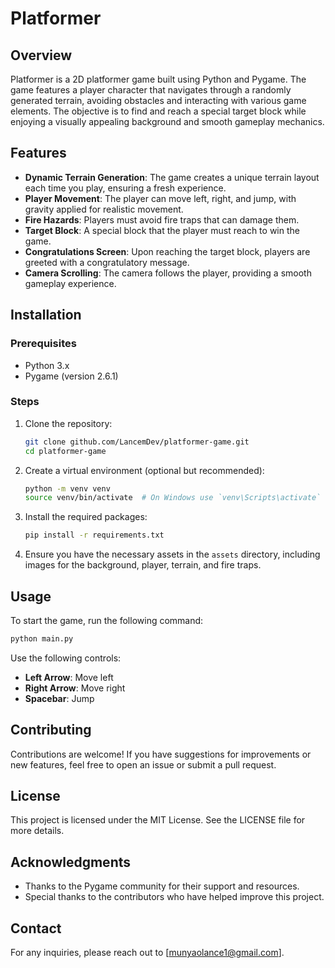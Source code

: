 # Platformer

## Overview
Platformer is a 2D platformer game built using Python and Pygame. The game features a player character that navigates through a randomly generated terrain, avoiding obstacles and interacting with various game elements. The objective is to find and reach a special target block while enjoying a visually appealing background and smooth gameplay mechanics.

## Features
- **Dynamic Terrain Generation**: The game creates a unique terrain layout each time you play, ensuring a fresh experience.
- **Player Movement**: The player can move left, right, and jump, with gravity applied for realistic movement.
- **Fire Hazards**: Players must avoid fire traps that can damage them.
- **Target Block**: A special block that the player must reach to win the game.
- **Congratulations Screen**: Upon reaching the target block, players are greeted with a congratulatory message.
- **Camera Scrolling**: The camera follows the player, providing a smooth gameplay experience.

## Installation

### Prerequisites
- Python 3.x
- Pygame (version 2.6.1)

### Steps
1. Clone the repository:
   ```bash
   git clone github.com/LancemDev/platformer-game.git
   cd platformer-game
   ```

2. Create a virtual environment (optional but recommended):
   ```bash
   python -m venv venv
   source venv/bin/activate  # On Windows use `venv\Scripts\activate`
   ```

3. Install the required packages:
   ```bash
   pip install -r requirements.txt
   ```

4. Ensure you have the necessary assets in the `assets` directory, including images for the background, player, terrain, and fire traps.

## Usage
To start the game, run the following command:
```bash
python main.py
```

Use the following controls:
- **Left Arrow**: Move left
- **Right Arrow**: Move right
- **Spacebar**: Jump

## Contributing
Contributions are welcome! If you have suggestions for improvements or new features, feel free to open an issue or submit a pull request.

## License
This project is licensed under the MIT License. See the LICENSE file for more details.

## Acknowledgments
- Thanks to the Pygame community for their support and resources.
- Special thanks to the contributors who have helped improve this project.

## Contact
For any inquiries, please reach out to [munyaolance1@gmail.com].
